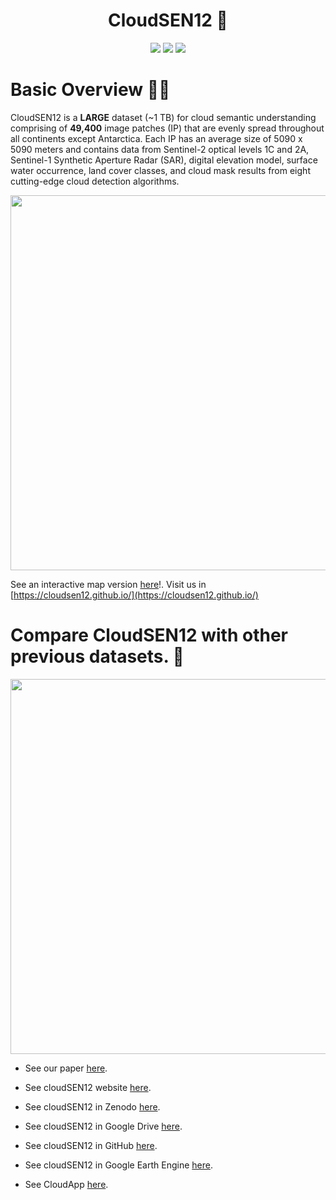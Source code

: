 <div align="center">

# CloudSEN12 🌈

<div class="carousel-images" >
  <img src="https://user-images.githubusercontent.com/16768318/182012700-28fbf353-ec2e-4141-9f3f-44caa3e06a87.gif" />
  <img src="https://user-images.githubusercontent.com/16768318/182012720-0f8c4d77-7e93-42ce-b7be-e21c5923bb4d.gif" />
  <img src="https://user-images.githubusercontent.com/16768318/182012718-b0251803-a28a-4065-bbff-c91ab6a54348.gif" />  
</div>
</div>

# Basic Overview 🙋‍♀️

CloudSEN12 is a **LARGE** dataset (~1 TB) for cloud semantic understanding comprising of **49,400** image patches 
(IP) that are evenly spread throughout all continents except Antarctica. Each IP has an average size of 
5090 x 5090 meters and contains data from Sentinel-2 optical levels 1C and 2A, Sentinel-1 Synthetic Aperture 
Radar (SAR), digital elevation model, surface water occurrence, land cover classes, and cloud mask results 
from eight cutting-edge cloud detection algorithms.

<img src="https://user-images.githubusercontent.com/16768318/182013016-1bcafd76-1735-46f4-a157-4fd55135fb4d.png" width=600px/>

See an interactive map version [here](https://cloudsen12.github.io/map.html)!. Visit us in 
[https://cloudsen12.github.io/](https://cloudsen12.github.io/)

# Compare CloudSEN12 with other previous datasets. 🧙

<img src="https://user-images.githubusercontent.com/16768318/182013045-52c27be9-ecb2-4b42-a009-98bd0aea6784.png" width=600px/>


- See our paper [here](TODO).

- See cloudSEN12 website [here](https://cloudsen12.github.io/).

- See cloudSEN12 in Zenodo [here](https://zenodo.org/record/7034410).

- See cloudSEN12 in Google Drive [here](https://drive.google.com/drive/folders/1H_Qxy1yX6moqFbKc3Ajn4FFrHlDhYuz3).

- See cloudSEN12 in GitHub [here](https://github.com/cloudsen12).

- See cloudSEN12 in Google Earth Engine [here]().

- See CloudApp [here](https://csaybar.users.earthengine.app/view/cloudapp).
